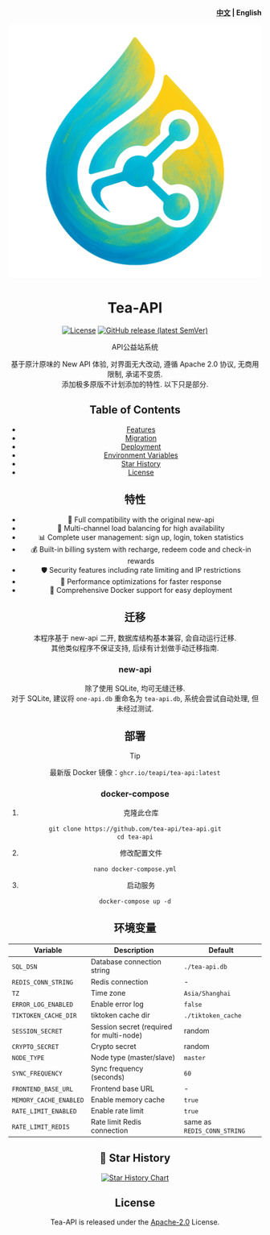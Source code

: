 <p align="right">
  <strong><a href="./README.md">中文</a> | English</strong>
</p>
<div align="center">

![tea-api](/web/public/logo.png)

# Tea-API

[![License](https://img.shields.io/github/license/tea-api/tea-api)](https://github.com/tea-api/tea-api/blob/main/LICENSE) [![GitHub release (latest SemVer)](https://img.shields.io/github/v/release/tea-api/tea-api)](https://github.com/tea-api/tea-api/releases)

API公益站系统


基于原汁原味的 New API 体验, 对界面无大改动, 遵循 Apache 2.0 协议, 无商用限制, 承诺不变质.  
添加极多原版不计划添加的特性. 以下只是部分.

## Table of Contents

- [Features](#特性)
- [Migration](#迁移)
- [Deployment](#部署)
- [Environment Variables](#环境变量)
- [Star History](#-star-history)
- [License](#license)

## 特性


- 🚀 Full compatibility with the original new-api
- 🔄 Multi-channel load balancing for high availability
- 📊 Complete user management: sign up, login, token statistics
- 💰 Built-in billing system with recharge, redeem code and check-in rewards
- 🛡️ Security features including rate limiting and IP restrictions
- 🔌 Performance optimizations for faster response
- 🐳 Comprehensive Docker support for easy deployment

## 迁移

本程序基于 new-api 二开, 数据库结构基本兼容, 会自动运行迁移.  
其他类似程序不保证支持, 后续有计划做手动迁移指南.  

### new-api

除了使用 SQLite, 均可无缝迁移.  
对于 SQLite, 建议将 `one-api.db` 重命名为 `tea-api.db`, 系统会尝试自动处理, 但未经过测试. 

## 部署

> [!TIP]
> 最新版 Docker 镜像：`ghcr.io/teapi/tea-api:latest`

### docker-compose

1. 克隆此仓库

```shell
git clone https://github.com/tea-api/tea-api.git
cd tea-api
```

2. 修改配置文件

```shell
nano docker-compose.yml
```

3. 启动服务

```shell
docker-compose up -d
```

## 环境变量

| Variable | Description | Default |
|----------|-------------|---------|
| `SQL_DSN` | Database connection string | `./tea-api.db` |
| `REDIS_CONN_STRING` | Redis connection | - |
| `TZ` | Time zone | `Asia/Shanghai` |
| `ERROR_LOG_ENABLED` | Enable error log | `false` |
| `TIKTOKEN_CACHE_DIR` | tiktoken cache dir | `./tiktoken_cache` |
| `SESSION_SECRET` | Session secret (required for multi-node) | random |
| `CRYPTO_SECRET` | Crypto secret | random |
| `NODE_TYPE` | Node type (master/slave) | `master` |
| `SYNC_FREQUENCY` | Sync frequency (seconds) | `60` |
| `FRONTEND_BASE_URL` | Frontend base URL | - |
| `MEMORY_CACHE_ENABLED` | Enable memory cache | `true` |
| `RATE_LIMIT_ENABLED` | Enable rate limit | `true` |
| `RATE_LIMIT_REDIS` | Rate limit Redis connection | same as `REDIS_CONN_STRING` |
## 🌟 Star History

[![Star History Chart](https://api.star-history.com/svg?repos=tea-api/tea-api&type=Date)](https://star-history.com/#tea-api/tea-api&Date)

## License

Tea-API is released under the [Apache-2.0](LICENSE) License.

</div>

